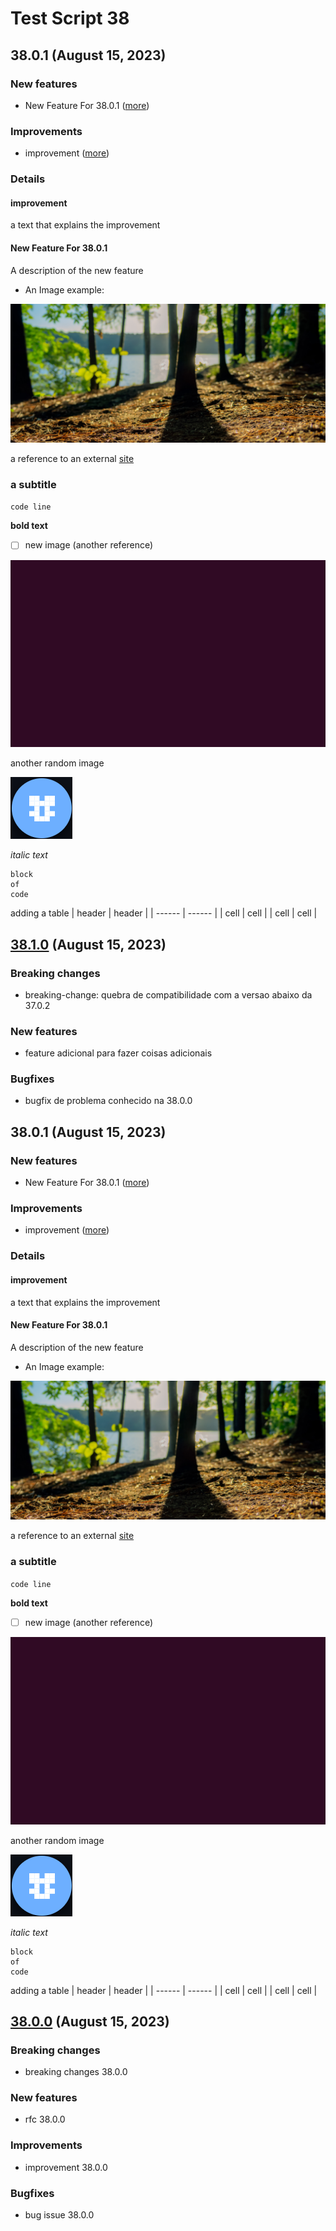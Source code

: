 # Test Script 38
## 38.0.1 (August 15, 2023)

### New features

* New Feature For 38.0.1 ([more](#new-feature-for-3801))

### Improvements

* improvement ([more](#improvement))

### Details

#### improvement

a text that explains the improvement

#### New Feature For 38.0.1

A description of the new feature

* An Image example:


![Screenshot_from_2023-07-06_14-40-56.png](../../.gitbook/assets/Screenshot_from_2023-07-06_14-40-56.png)


a reference to an external [site](google.com)

### a subtitle

`code line`

**bold text**

- [ ] new image (another reference)


![Screenshot_from_2023-07-25_13-04-06.png](../../.gitbook/assets/Screenshot_from_2023-07-25_13-04-06.png)


another random image


![Screenshot_from_2023-07-21_11-51-27.png](../../.gitbook/assets/Screenshot_from_2023-07-21_11-51-27.png)


_italic text_

```
block
of 
code
```

adding a table
| header | header |
| ------ | ------ |
| cell | cell |
| cell | cell |


## [38.1.0](38.1.0.md) (August 15, 2023)

### Breaking changes

* breaking-change: quebra de compatibilidade com a  versao abaixo da 37.0.2 

### New features

* feature adicional para fazer coisas adicionais 

### Bugfixes

* bugfix de problema conhecido na 38.0.0 

## 38.0.1 (August 15, 2023)

### New features

* New Feature For 38.0.1 ([more](#new-feature-for-3801))

### Improvements

* improvement ([more](#improvement))

### Details

#### improvement

a text that explains the improvement

#### New Feature For 38.0.1

A description of the new feature

* An Image example:


![Screenshot_from_2023-07-06_14-40-56.png](../../.gitbook/assets/Screenshot_from_2023-07-06_14-40-56.png)


a reference to an external [site](https://www.google.com)

### a subtitle

`code line`

**bold text**

- [ ] new image (another reference)


![Screenshot_from_2023-07-25_13-04-06.png](../../.gitbook/assets/Screenshot_from_2023-07-25_13-04-06.png)


another random image


![Screenshot_from_2023-07-21_11-51-27.png](../../.gitbook/assets/Screenshot_from_2023-07-21_11-51-27.png)


_italic text_

```
block
of 
code
```

adding a table
| header | header |
| ------ | ------ |
| cell | cell |
| cell | cell |


## [38.0.0](38.0.0.md) (August 15, 2023)

### Breaking changes

* breaking changes 38.0.0 

### New features

* rfc 38.0.0 

### Improvements

* improvement 38.0.0 

### Bugfixes

* bug issue 38.0.0 

